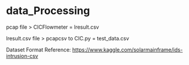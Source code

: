 # data_Processing

pcap file > CICFlowmeter
= lresult.csv

lresult.csv file > pcapcsv to CIC.py
= test_data.csv


Dataset Format Reference:
https://www.kaggle.com/solarmainframe/ids-intrusion-csv
